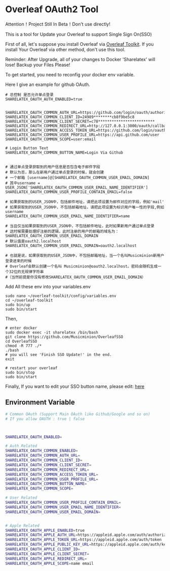 # Overleaf OAuth2 Tool

Attention！Project Still In Beta！Don't use directly!

This is a tool for Update your Overleaf to support Single Sign On(SSO)

First of all, let's suppose you install Overleaf via [Overleaf Toolkit](https://github.com/overleaf/toolkit/). If you install Your Overleaf via other method, don't use this tool.

Reminder: After Upgrade, all of your changes to Docker 'Sharelatex' will lose! Backup your Files Please!

To get started, you need to reconfig your docker env variable.

Here I give an example for github OAuth.
```
# 总控制 是否允许单点登录
SHARELATEX_OAUTH_AUTH_ENABLED=true


SHARELATEX_OAUTH_COMMON_AUTH_URL=https://github.com/login/oauth/authorize
SHARELATEX_OAUTH_COMMON_CLIENT_ID=24989********cb8f9be5c8
SHARELATEX_OAUTH_COMMON_CLIENT_SECRET=c78*************************
SHARELATEX_OAUTH_COMMON_REDIRECT_URL=http://127.0.0.1:3000/oauth/callback
SHARELATEX_OAUTH_COMMON_ACCESS_TOKEN_URL=https://github.com/login/oauth/access_token
SHARELATEX_OAUTH_COMMON_USER_PROFILE_URL=https://api.github.com/user
SHARELATEX_OAUTH_COMMON_SCOPE=user:email

# Login Button Text 
SHARELATEX_OAUTH_COMMON_BUTTON_NAME=Login Via Github


# 通过单点登录获取到的用户信息是否包含电子邮件字段
# 默认为否，那么在新用户通过单点登录的时候，就会创建
# 一个邮箱 [username]@[SHARELATEX_OAUTH_COMMON_USER_EMAIL_DOMAIN]
# 其中username = USER_JSON['SHARELATEX_OAUTH_COMMON_USER_EMAIL_NAME_IDENTIFIER']
SHARELATEX_OAUTH_COMMON_USER_PROFILE_CONTAIN_EMAIL=false

# 如果获取到的USER_JSON中，包括邮件地址，请把此项设置为邮件对应的字段，例如'mail'
# 如果获取到的USER_JSON中，不包括邮箱地址，请把此项设置为标识用户唯一性的字段,例如username
SHARELATEX_OAUTH_COMMON_USER_EMAIL_NAME_IDENTIFIER=name

# 当且仅当如果获取到的USER_JSON中，不包括邮件地址，此时如果新用户通过单点登录
# 这时候需要处理好注册的逻辑，此时注册的用户的邮箱的域名为：SHARELATEX_OAUTH_COMMON_USER_EMAIL_DOMAIN
# 默认值是oauth2.localhost
SHARELATEX_OAUTH_COMMON_USER_EMAIL_DOMAIN=oauth2.localhost

# 也就是说，如果获取到的USER_JSON中，不包括邮箱地址，当一个名叫Musicminion新用户登录进来的时候
# Overleaf会默认创建一个名叫 Musicminion@oauth2.localhost。密码会随机生成一个32位的无规律字符串
#（当然前提是你没有修改SHARELATEX_OAUTH_COMMON_USER_EMAIL_DOMAIN）

```

Add All these env into your variables.env 
```
sudo nano ~/overleaf-toolkit/config/variables.env 
cd ~/overleaf-toolkit
sudo bin/up
sudo bin/start
```

Then, 
```
# enter docker 
sudo docker exec -it sharelatex /bin/bash
git clone https://github.com/Musicminion/OverleafSSO
cd OverleafSSO
chmod -R 777 ./*
./bash
# you will see 'Finish SSO Update!' in the end.
exit

# restart your overleaf
sudo bin/stop
sudo bin/start
```

Finally, If you want to edit your SSO button name, please edit: [here](https://github.com/Musicminion/OverleafSSO/blob/main/src/login.pug#L39)


## Environment Variable
```bash
# Common OAuth (Support Main OAuth like Github/Google and so on)
# If you allow OAUTH : true | false



SHARELATEX_OAUTH_ENABLED=

# Auth Related
SHARELATEX_OAUTH_COMMON_ENABLED=
SHARELATEX_OAUTH_COMMON_AUTH_URL=
SHARELATEX_OAUTH_COMMON_CLIENT_ID=
SHARELATEX_OAUTH_COMMON_CLIENT_SECRET=
SHARELATEX_OAUTH_COMMON_REDIRECT_URL=
SHARELATEX_OAUTH_COMMON_ACCESS_TOKEN_URL=
SHARELATEX_OAUTH_COMMON_USER_PROFILE_URL=
SHARELATEX_OAUTH_COMMON_BUTTON_NAME=
SHARELATEX_OAUTH_COMMON_SCOPE=

# User Related
SHARELATEX_OAUTH_COMMON_USER_PROFILE_CONTAIN_EMAIL=
SHARELATEX_OAUTH_COMMON_USER_EMAIL_NAME_IDENTIFIER=
SHARELATEX_OAUTH_COMMON_USER_EMAIL_DOMAIN=


# Apple Related 
SHARELATEX_OAUTH_APPLE_ENABLED=true
SHARELATEX_OAUTH_APPLE_AUTH_URL=https://appleid.apple.com/auth/authorize
SHARELATEX_OAUTH_APPLE_TOKEN_URL=https://appleid.apple.com/auth/token
SHARELATEX_OAUTH_APPLE_PUBLIC_KEY_URL=https://appleid.apple.com/auth/keys
SHARELATEX_OAUTH_APPLE_CLIENT_ID=
SHARELATEX_OAUTH_APPLE_CLIENT_SECRET=
SHARELATEX_OAUTH_APPLE_REDIRECT_URL=
SHARELATEX_OAUTH_APPLE_SCOPE=name email

```

